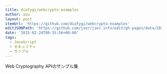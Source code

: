 ```yaml
---
title: diafygi/webcrypto-examples
author: azu
layout: post
itemUrl: 'https://github.com/diafygi/webcrypto-examples'
editJSONPath: 'https://github.com/jser/jser.info/edit/gh-pages/data/2015/02/index.json'
date: '2015-02-24T09:35:56+00:00'
tags:
  - JavaScript
  - セキュリティ
  - サンプル
---
```

Web Cryptography APIのサンプル集

